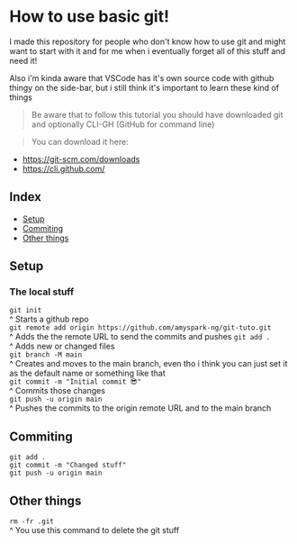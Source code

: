 # How to use basic git!

I made this repository for people who don't know how to use git and might want to start with it and for me when i eventually forget all of this stuff and need it!

Also i'm kinda aware that VSCode has it's own source code with github thingy on the side-bar, but i still think it's important to learn these kind of things 

> Be aware that to follow this tutorial you should have downloaded git and optionally CLI-GH (GitHub for command line)<br>

> You can download it here:
- https://git-scm.com/downloads
- https://cli.github.com/

## Index
- [Setup](#setup)
- [Commiting](#commiting)
- [Other things](#other-things)

## Setup

### The local stuff
`git init`<br>
^ Starts a github repo<br>
`git remote add origin https://github.com/amyspark-ng/git-tuto.git`<br>
^ Adds the the remote URL to send the commits and pushes
`git add .`<br>
^ Adds new or changed files<br>
`git branch -M main`<br>
^ Creates and moves to the main branch, even tho i think you can just set it as the default name or something like that<br>
`git commit -m "Initial commit 😎"`<br>
^ Commits those changes<br>
`git push -u origin main`<br>
^ Pushes the commits to the origin remote URL and to the main branch

## Commiting
`git add .`<br>
`git commit -m "Changed stuff"`<br>
`git push -u origin main`<br>

## Other things
`rm -fr .git`<br>
^ You use this command to delete the git stuff<br>

